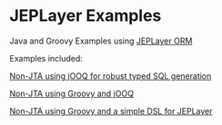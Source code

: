 JEPLayer Examples
========
Java and Groovy Examples using [JEPLayer ORM](https://github.com/jmarranz/jeplayer)

Examples included: 

[Non-JTA using jOOQ for robust typed SQL generation](https://github.com/jmarranz/jeplayer_examples/tree/master/jeplayer_jooq)

[Non-JTA using Groovy and jOOQ](https://github.com/jmarranz/jeplayer_examples/tree/master/jeplayer_groovy_jooq)

[Non-JTA using Groovy and a simple DSL for JEPLayer](https://github.com/jmarranz/jeplayer_examples/tree/master/jeplayer_groovy_dsl)

